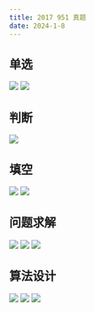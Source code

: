 ```yaml
---
title: 2017 951 真题
date: 2024-1-8
---
```


## 单选

<img src="./assets/image-20240108200123833.png">

<img src="./assets/image-20240108200142082.png">

## 判断

<img src="./assets/image-20240108200330398.png">

## 填空

<img src="./assets/image-20240108200307539.png">

<img src="./assets/image-20240108200220143.png">

## 问题求解

<img src="./assets/image-20240108200351157.png">

<img src="./assets/image-20240108200406644.png">

<img src="./assets/image-20240108200424933.png">

## 算法设计

<img src="./assets/image-20240108200444965.png">

<img src="./assets/image-20240108200503697.png">

<img src="./assets/image-20240108200516698.png">
